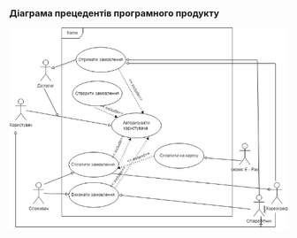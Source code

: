 ### Діаграма прецедентів програмного продукту

![](https://github.com/oleksandrblazhko/ai203-veselkova/blob/ai203-veselkova_with_laboratory_work_2/1-SoftwareRequirements/1.3-SoftwareUserRequirements/1.3.3-UseCaseDiagram/UseCase.jpg)
